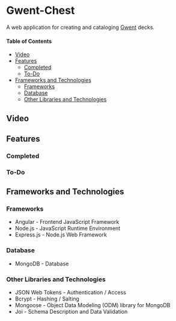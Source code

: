 # Gwent-Chest

A web application for creating and cataloging [Gwent](https://www.playgwent.com/en "Official Gwent webpage") decks.

#### Table of Contents

- [Video](#video)
- [Features](#features)
  - [Completed](#completed)
  - [To-Do](#to-do)
- [Frameworks and Technologies](#frameworks-and-technologies)
  - [Frameworks](#frameworks)
  - [Database](#database)
  - [Other Libraries and Technologies](#other-libraries-and-technologies)

## Video

## Features

### Completed

### To-Do

## Frameworks and Technologies

### Frameworks

- Angular - Frontend JavaScript Framework
- Node.js - JavaScript Runtime Environment
- Express.js - Node.js Web Framework

### Database

- MongoDB - Database

### Other Libraries and Technologies

- JSON Web Tokens - Authentication / Access
- Bcrypt - Hashing / Salting
- Mongoose - Object Data Modeling (ODM) library for MongoDB
- Joi - Schema Description and Data Validation
